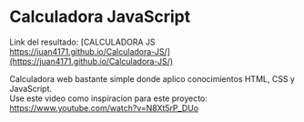 # Calculadora JavaScript

Link del resultado: [CALCULADORA JS https://juan4171.github.io/Calculadora-JS/](https://juan4171.github.io/Calculadora-JS/)

Calculadora web bastante simple donde aplico conocimientos HTML, CSS y JavaScript.  
Use este video como inspiracion para este proyecto: https://www.youtube.com/watch?v=N8Xt5rP_DUo
